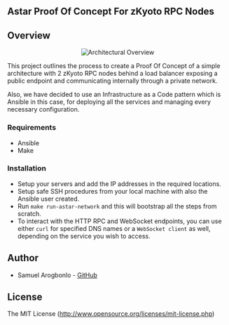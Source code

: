 ## Astar Proof Of Concept For zKyoto RPC Nodes

## Overview

<div align="center">
  <img src="https://github.com/samuelarogbonlo/astar-poc/assets/47984109/13efbeef-66fe-4c00-8183-530a5896ac54" alt="Architectural Overview">
</div>

This project outlines the process to create a Proof Of Concept of a simple architecture with 2 zKyoto RPC nodes behind a load balancer exposing a public endpoint and communicating internally through a private network.

Also, we have decided to use an Infrastructure as a Code pattern which is Ansible in this case, for deploying all the services and managing every necessary configuration.

### Requirements
- Ansible
- Make

### Installation
- Setup your servers and add the IP addresses in the required locations. 
- Setup safe SSH procedures from your local machine with also the Ansible user created. 
- Run `make run-astar-network` and this will bootstrap all the steps from scratch.
- To interact with the HTTP RPC and WebSocket endpoints, you can use either `curl` for specified DNS names or a `WebSocket client` as well, depending on the service you wish to access.

## Author
- Samuel Arogbonlo - [GitHub](https://github.com/samuelarogbonlo)

## License
The MIT License (http://www.opensource.org/licenses/mit-license.php)

